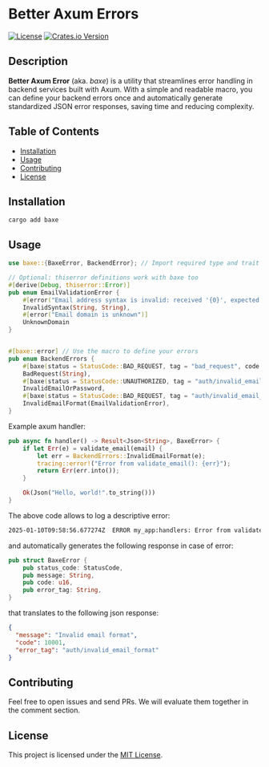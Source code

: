 # Better Axum Errors

[![License](https://img.shields.io/badge/license-MIT-blue.svg)](LICENSE)
[![Crates.io Version](https://img.shields.io/crates/v/baxe)](https://crates.io/crates/baxe)

## Description

**Better Axum Error** (aka. _baxe_) is a utility that streamlines error handling in backend services built with Axum. With a simple and readable macro, you can define your backend errors once and automatically generate standardized JSON error responses, saving time and reducing complexity.

## Table of Contents

- [Installation](#installation)
- [Usage](#usage)
- [Contributing](#contributing)
- [License](#license)

## Installation

```
cargo add baxe
```

## Usage

```rust
use baxe::{BaxeError, BackendError}; // Import required type and trait

// Optional: thiserror definitions work with baxe too 
#[derive(Debug, thiserror::Error)]
pub enum EmailValidationError {
    #[error("Email address syntax is invalid: received '{0}', expected value matching '{1}'")]
    InvalidSyntax(String, String),
    #[error("Email domain is unknown")]
    UnknownDomain
}


#[baxe::error] // Use the macro to define your errors
pub enum BackendErrors {
    #[baxe(status = StatusCode::BAD_REQUEST, tag = "bad_request", code = 400, message = "Bad request: {0}")]
    BadRequest(String),
    #[baxe(status = StatusCode::UNAUTHORIZED, tag = "auth/invalid_email_or_password", code = 10_000, message = "Invalid email or password")]
    InvalidEmailOrPassword,
    #[baxe(status = StatusCode::BAD_REQUEST, tag = "auth/invalid_email_format", code = 10_001, message = "Invalid email format: {0}")]
    InvalidEmailFormat(EmailValidationError),
}
```

Example axum handler:

```rust
pub async fn handler() -> Result<Json<String>, BaxeError> {
    if let Err(e) = validate_email(email) {
        let err = BackendErrors::InvalidEmailFormat(e);
        tracing::error!("Error from validate_email(): {err}");
        return Err(err.into());
    }

    Ok(Json("Hello, world!".to_string()))
}
```

The above code allows to log a descriptive error:

```bash
2025-01-10T09:58:56.677274Z  ERROR my_app:handlers: Error from validate_email(): Invalid email format: Email address syntax is invalid: received 'example.com', expected value matching '^[^@]+@[^@]+\.[^@]+$'"
```

and automatically generates the following response in case of error:

```rust
pub struct BaxeError {
    pub status_code: StatusCode,
    pub message: String,
    pub code: u16,
    pub error_tag: String,
}
```

that translates to the following json response:

```json
{
  "message": "Invalid email format",
  "code": 10001,
  "error_tag": "auth/invalid_email_format"
}
```

## Contributing

Feel free to open issues and send PRs. We will evaluate them together in the comment section.

## License

This project is licensed under the [MIT License](LICENSE).
